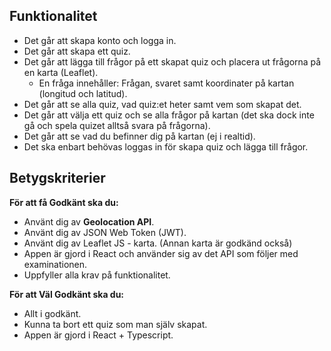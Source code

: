 ## Funktionalitet

* Det går att skapa konto och logga in.
* Det går att skapa ett quiz.
* Det går att lägga till frågor på ett skapat quiz och placera ut frågorna på en karta (Leaflet).
  - En fråga innehåller: Frågan, svaret samt koordinater på kartan (longitud och latitud).
* Det går att se alla quiz, vad quiz:et heter samt vem som skapat det.
* Det går att välja ett quiz och se alla frågor på kartan (det ska dock inte gå och spela quizet alltså svara på frågorna).
* Det går att se vad du befinner dig på kartan (ej i realtid).
* Det ska enbart behövas loggas in för skapa quiz och lägga till frågor.

## Betygskriterier

**För att få Godkänt ska du:**
* Använt dig av **Geolocation API**.
* Använt dig av JSON Web Token (JWT).
* Använt dig av Leaflet JS - karta. (Annan karta är godkänd också)
* Appen är gjord i React och använder sig av det API som följer med examinationen.
* Uppfyller alla krav på funktionalitet.

**För att Väl Godkänt ska du:**
* Allt i godkänt.
* Kunna ta bort ett quiz som man själv skapat.
* Appen är gjord i React + Typescript.
